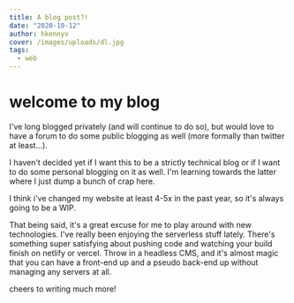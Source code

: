 ```yaml
---
title: A blog post?!
date: "2020-10-12"
author: hkennyv
cover: /images/uploads/dl.jpg
tags:
  - web
---
```


# welcome to my blog

I've long blogged privately (and will continue to do so), but would love to
have a forum to do some public blogging as well (more formally than twitter at
least...).

I haven't decided yet if I want this to be a strictly technical blog or if I
want to do some personal blogging on it as well. I'm learning towards the latter
where I just dump a bunch of crap here.

I think i've changed my website at least 4-5x in the past year, so it's always
going to be a WIP.

That being said, it's a great excuse for me to play around with new
technologies. I've really been enjoying the serverless stuff lately.
There's something super satisfying about pushing code and watching your build
finish on netlify or vercel. Throw in a headless CMS, and it's almost magic
that you can have a front-end up and a pseudo back-end up without managing
any servers at all.

cheers to writing much more!
